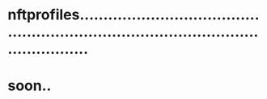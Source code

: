 # nftprofiles............................................................................................................
# soon..
